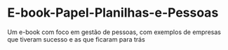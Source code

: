 # E-book-Papel-Planilhas-e-Pessoas
Um e-book com foco em gestão de pessoas, com exemplos de empresas que tiveram sucesso e as que ficaram para trás
